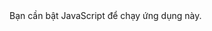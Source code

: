 <!DOCTYPE html>
<html lang="vi">
  <head>
    <meta charset="UTF-8" />
    <link rel="icon" href="%PUBLIC_URL%/favicon.ico" />
    <meta name="viewport" content="width=device-width, initial-scale=1.0" />
    <meta name="theme-color" content="#000000" />
    <title>Trang Web RÁNG HÀ</title>
  </head>
  <body>
    <noscript>Bạn cần bật JavaScript để chạy ứng dụng này.</noscript>
    <div id="root"></div>
  </body>
</html>
